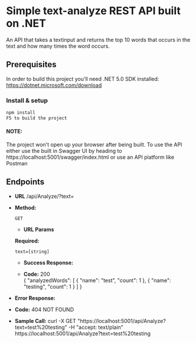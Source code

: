 # Simple text-analyze REST API built on .NET

An API that takes a textinput and returns the top 10 words that occurs in the text and how many times the word occurs.
## Prerequisites

In order to build this project you'll need .NET 5.0 SDK installed:
https://dotnet.microsoft.com/download

### Install & setup

```bash
npm install
F5 to build the project
```
#### NOTE: 
The project won't open up your browser after being built. To use the API either use the built in Swagger UI by heading to https://localhost:5001/swagger/index.html or use an API platform like Postman

## Endpoints


* **URL**
/api/Analyze/?text=

* **Method:**

  `GET`
  
  *  **URL Params**

   **Required:**
 
   `text=[string]`
   
   * **Success Response:**

  * **Code:** 200 <br />
  {
  "analyzedWords": [
    {
      "name": "test",
      "count": 1
    },
    {
      "name": "testing",
      "count": 1
    }
  ]
}

* **Error Response:**
* **Code:** 404 NOT FOUND <br />

* **Sample Call:**
curl -X GET "https://localhost:5001/api/Analyze?text=test%20testing" -H  "accept: text/plain"
https://localhost:5001/api/Analyze?text=test%20testing
